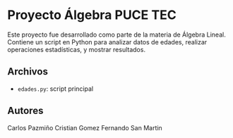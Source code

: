 # Proyecto Álgebra PUCE TEC

Este proyecto fue desarrollado como parte de la materia de Álgebra Lineal. Contiene un script en Python para analizar datos de edades, realizar operaciones estadísticas, y mostrar resultados.

## Archivos

- `edades.py`: script principal

## Autores

Carlos Pazmiño
Cristian Gomez
Fernando San Martin
